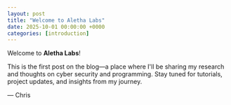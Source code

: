 ```yaml
---
layout: post
title: "Welcome to Aletha Labs"
date: 2025-10-01 00:00:00 +0000
categories: [introduction]
---
```


Welcome to **Aletha Labs**!

This is the first post on the blog—a place where I'll be sharing my research and thoughts on cyber security and programming. Stay tuned for tutorials, project updates, and insights from my journey.

— Chris

